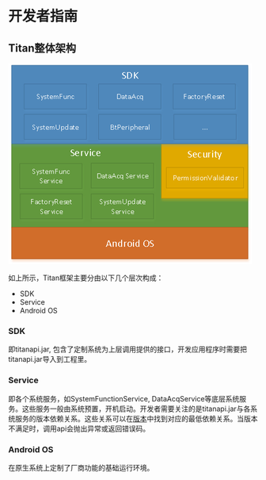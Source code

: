 # 开发者指南

## Titan整体架构

![Titan整体架构](../images/structs.png)

如上所示，Titan框架主要分由以下几个层次构成：

* SDK
* Service
* Android OS


### SDK
即titanapi.jar, 包含了定制系统为上层调用提供的接口，开发应用程序时需要把titanapi.jar导入到工程里。

### Service
即各个系统服务，如SystemFunctionService, DataAcqService等底层系统服务。这些服务一般由系统预置，开机启动。开发者需要关注的是titanapi.jar与各系统服务的版本依赖关系。这些关系可以在[版本](../versions/README.md)中找到对应的最低依赖关系。当版本不满足时，调用api会抛出异常或返回错误码。

### Android OS
在原生系统上定制了厂商功能的基础运行环境。
